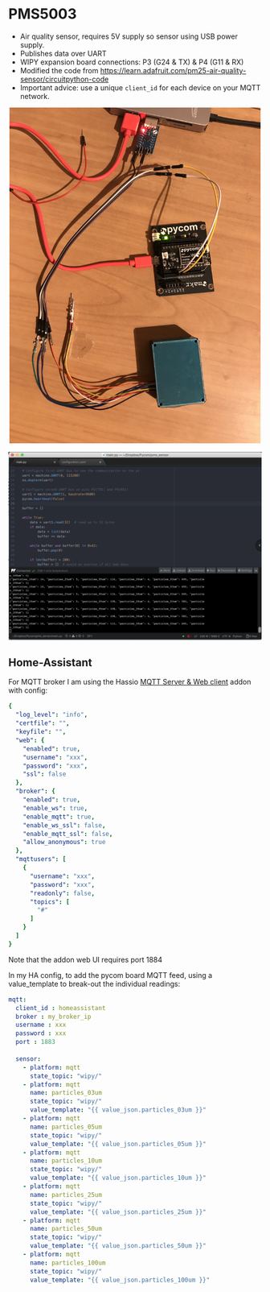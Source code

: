 # PMS5003
* Air quality sensor, requires 5V supply so sensor using USB power supply.
* Publishes data over UART
* WIPY expansion board connections: P3 (G24 & TX) & P4 (G11 & RX)
* Modified the code from https://learn.adafruit.com/pm25-air-quality-sensor/circuitpython-code
* Important advice: use a unique `client_id` for each device on your MQTT network.

<p align="center">
<img src="https://github.com/robmarkcole/pycom-projects/blob/master/PMS5003%20air%20quality%20sensor/pms_wipy.jpg" width="500">
</p>


<p align="center">
<img src="https://github.com/robmarkcole/pycom-projects/blob/master/PMS5003%20air%20quality%20sensor/pms_atom.png" width="800">
</p>

## Home-Assistant
For MQTT broker I am using the Hassio [MQTT Server & Web client](https://github.com/hassio-addons/addon-mqtt/blob/master/README.md) addon with config:

```yaml
{
  "log_level": "info",
  "certfile": "",
  "keyfile": "",
  "web": {
    "enabled": true,
    "username": "xxx",
    "password": "xxx",
    "ssl": false
  },
  "broker": {
    "enabled": true,
    "enable_ws": true,
    "enable_mqtt": true,
    "enable_ws_ssl": false,
    "enable_mqtt_ssl": false,
    "allow_anonymous": true
  },
  "mqttusers": [
    {
      "username": "xxx",
      "password": "xxx",
      "readonly": false,
      "topics": [
        "#"
      ]
    }
  ]
}
```
Note that the addon web UI requires port 1884

In my HA config, to add the pycom board MQTT feed, using a value_template to break-out the individual readings:

```yaml
mqtt:
  client_id : homeassistant
  broker : my_broker_ip
  username : xxx
  password : xxx
  port : 1883

  sensor:
    - platform: mqtt
      state_topic: "wipy/"
    - platform: mqtt
      name: particles_03um
      state_topic: "wipy/"
      value_template: "{{ value_json.particles_03um }}"
    - platform: mqtt
      name: particles_05um
      state_topic: "wipy/"
      value_template: "{{ value_json.particles_05um }}"
    - platform: mqtt
      name: particles_10um
      state_topic: "wipy/"
      value_template: "{{ value_json.particles_10um }}"
    - platform: mqtt
      name: particles_25um
      state_topic: "wipy/"
      value_template: "{{ value_json.particles_25um }}"
    - platform: mqtt
      name: particles_50um
      state_topic: "wipy/"
      value_template: "{{ value_json.particles_50um }}"
    - platform: mqtt
      name: particles_100um
      state_topic: "wipy/"
      value_template: "{{ value_json.particles_100um }}"
```
